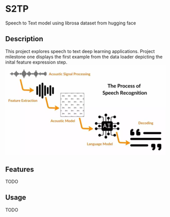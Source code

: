 # S2TP

Speech to Text model using librosa dataset from hugging face

## Description

This project explores speech to text deep learning applications. Project milestone one displays the first example from the data loader depicting the inital feature expression step. 
!["Model Structure"](images/speech-recognition-1024x576.webp)

## Features

TODO

## Usage 

TODO
